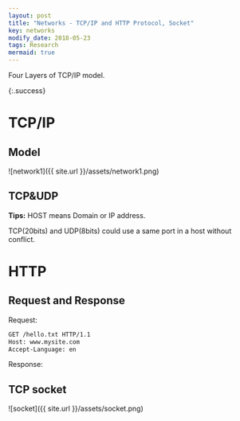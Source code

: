 ```yaml
---
layout: post
title: "Networks - TCP/IP and HTTP Protocol, Socket"
key: networks
modify_date: 2018-05-23
tags: Research
mermaid: true
---
```




Four Layers of TCP/IP model.

{:.success} 

<!--more-->

# TCP/IP

## Model

![network1]({{ site.url }}/assets/network1.png)

## TCP&UDP

**Tips:** HOST means Domain or IP address.

TCP(20bits) and UDP(8bits) could use a same port in a host without conflict.

# HTTP

## Request and Response

Request:

```html
GET /hello.txt HTTP/1.1
Host: www.mysite.com
Accept-Language: en
```

Response:

## TCP socket

![socket]({{ site.url }}/assets/socket.png)